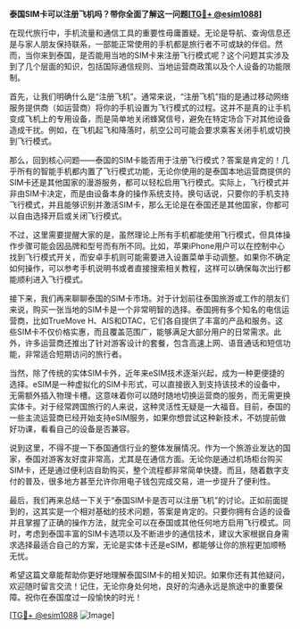 **泰国SIM卡可以注册飞机吗？带你全面了解这一问题[[TG💪+ @esim1088](https://t.me/s/esim1088)]**

在现代旅行中，手机流量和通信工具的重要性毋庸置疑。无论是导航、查询信息还是与家人朋友保持联系，一部能正常使用的手机都是旅行者不可或缺的伴侣。然而，当你来到泰国，是否能用当地的SIM卡来注册飞行模式呢？这个问题其实涉及到了几个层面的知识，包括国际通信规则、当地运营商政策以及个人设备的功能限制。

首先，让我们明确什么是“注册飞机”。通常来说，“注册飞机”指的是通过移动网络服务提供商（如运营商）将你的手机设置为飞行模式的过程。这并不是真的让手机变成飞机上的专用设备，而是简单地关闭蜂窝信号，避免在特定场合下对其他设备造成干扰。例如，在飞机起飞和降落时，航空公司可能会要求乘客关闭手机或切换到飞行模式。

那么，回到核心问题——泰国的SIM卡能否用于注册飞行模式？答案是肯定的！几乎所有的智能手机都内置了飞行模式功能，无论你使用的是泰国本地运营商提供的SIM卡还是其他国家的漫游服务，都可以轻松启用飞行模式。实际上，飞行模式并非由SIM卡决定，而是由设备本身的操作系统支持。换句话说，只要你的手机支持飞行模式，并且能够识别并激活SIM卡，那么无论是在泰国还是其他国家，你都可以自由选择开启或关闭飞行模式。

不过，这里需要提醒大家的是，虽然理论上所有手机都能使用飞行模式，但具体操作步骤可能会因品牌和型号而有所不同。比如，苹果iPhone用户可以在控制中心找到飞行模式开关，而安卓手机则可能需要进入设置菜单手动调整。如果你不确定如何操作，可以参考手机说明书或者直接搜索相关教程，这样可以确保每次出行都能顺利进入飞行模式。

接下来，我们再来聊聊泰国的SIM卡市场。对于计划前往泰国旅游或工作的朋友们来说，购买一张当地的SIM卡是一个非常明智的选择。泰国拥有多个知名的电信运营商，比如TrueMove H、AIS和DTAC，它们各自提供了丰富的产品和服务。这些SIM卡不仅价格实惠，而且覆盖范围广，能够满足大部分用户的日常需求。此外，许多运营商还推出了针对游客设计的套餐，包含高速上网、语音通话和短信功能，非常适合短期访问的旅行者。

当然，除了传统的实体SIM卡外，近年来eSIM技术逐渐兴起，成为一种更便捷的选择。eSIM是一种虚拟化的SIM卡形式，可以直接嵌入到支持该技术的设备中，无需额外插入物理卡槽。这意味着你可以随时随地切换运营商的服务，而无需更换实体卡。对于经常跨国旅行的人来说，这种灵活性无疑是一大福音。目前，泰国的一些主流运营商已经开始支持eSIM服务，如果你想尝试这种新技术，不妨提前做好功课，看看自己的设备是否兼容。

说到这里，不得不提一下泰国通信行业的整体发展情况。作为一个旅游业发达的国家，泰国对游客友好度非常高，尤其是在通信方面。无论你是通过机场柜台购买SIM卡，还是通过便利店自助购买，整个流程都非常简单快捷。而且，随着数字支付的普及，很多地方甚至允许你用电子钱包完成交易，进一步提升了便利性。

最后，我们再来总结一下关于“泰国SIM卡是否可以注册飞机”的讨论。正如前面提到的，这其实是一个相对基础的技术问题，答案是肯定的。只要你拥有合适的设备并且掌握了正确的操作方法，就完全可以在泰国或其他任何地方启用飞行模式。同时，考虑到泰国丰富的SIM卡选项以及不断进步的通信技术，建议大家根据自身需求选择最适合自己的方案，无论是实体卡还是eSIM，都能够让你的旅程更加顺畅无忧。

希望这篇文章能帮助你更好地理解泰国SIM卡的相关知识。如果你还有其他疑问，欢迎随时留言交流！记住，无论你身处何地，良好的沟通永远是旅途中的重要保障。祝你在泰国度过一段愉快的时光！

[[TG💪+ @esim1088](https://t.me/s/esim1088) ![Image](https://i.postimg.cc/4NQfJmqS/Snipaste-2025-05-13-00-14-12.png)]